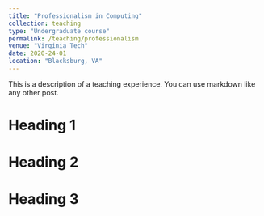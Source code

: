 ```yaml
---
title: "Professionalism in Computing"
collection: teaching
type: "Undergraduate course"
permalink: /teaching/professionalism
venue: "Virginia Tech"
date: 2020-24-01
location: "Blacksburg, VA"
---
```


This is a description of a teaching experience. You can use markdown like any other post.

Heading 1
======

Heading 2
======

Heading 3
======
